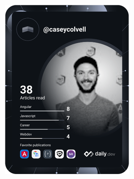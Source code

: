 <a href="https://app.daily.dev/caseycolvell"><img src="https://github.com/caseycolvell/caseycolvell/blob/master/devcard.svg" width="400" alt="Casey Colvell's Dev Card"/></a>
